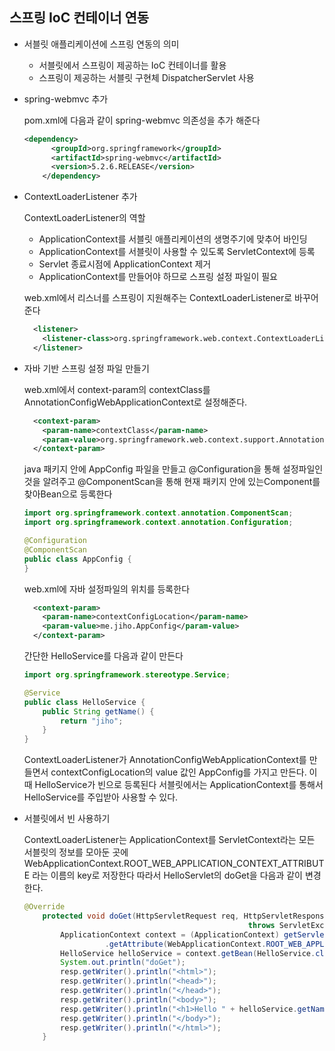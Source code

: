 ## 스프링 IoC 컨테이너 연동

- 서블릿 애플리케이션에 스프링 연동의 의미

  - 서블릿에서 스프링이 제공하는 IoC 컨테이너를 활용
  - 스프링이 제공하는 서블릿 구현체 DispatcherServlet 사용

- spring-webmvc 추가

  pom.xml에 다음과 같이 spring-webmvc 의존성을 추가 해준다

  ```xml
  <dependency>
        <groupId>org.springframework</groupId>
        <artifactId>spring-webmvc</artifactId>
        <version>5.2.6.RELEASE</version>
      </dependency>
  ```

- ContextLoaderListener 추가

  ContextLoaderListener의 역할

  - ApplicationContext를 서블릿 애플리케이션의 생명주기에 맞추어 바인딩
  - ApplicationContext를 서블릿이 사용할 수 있도록 ServletContext에 등록
  - Servlet 종료시점에 ApplicationContext 제거
  - ApplicationContext를 만들어야 하므로 스프링 설정 파일이 필요

  web.xml에서 리스너를 스프링이 지원해주는 ContextLoaderListener로 바꾸어준다

  ```xml
  	<listener>
      <listener-class>org.springframework.web.context.ContextLoaderListener</listener-class>
    </listener>
  ```

- 자바 기반 스프링 설정 파일 만들기

  web.xml에서 context-param의 contextClass를 AnnotationConfigWebApplicationContext로 설정해준다.

  ```xml
  	<context-param>
      <param-name>contextClass</param-name>
      <param-value>org.springframework.web.context.support.AnnotationConfigWebApplicationContext</param-value>
    </context-param>
  ```

  java 패키지 안에 AppConfig 파일을 만들고 @Configuration을 통해 설정파일인것을 알려주고 @ComponentScan을 통해 현재 패키지 안에 있는Component를 찾아Bean으로 등록한다

  ```java
  import org.springframework.context.annotation.ComponentScan;
  import org.springframework.context.annotation.Configuration;
  
  @Configuration
  @ComponentScan
  public class AppConfig {
  }
  ```

  web.xml에 자바 설정파일의 위치를 등록한다

  ```xml
  	<context-param>
      <param-name>contextConfigLocation</param-name>
      <param-value>me.jiho.AppConfig</param-value>
    </context-param>
  ```

  간단한 HelloService를 다음과 같이 만든다

  ```java
  import org.springframework.stereotype.Service;
  
  @Service
  public class HelloService {
      public String getName() {
          return "jiho";
      }
  }
  ```

  ContextLoaderListener가 AnnotationConfigWebApplicationContext를 만들면서 contextConfigLocation의 value 값인 AppConfig를 가지고 만든다.  이때 HelloService가 빈으로 등록된다 서블릿에서는 ApplicationContext를 통해서 HelloService를 주입받아 사용할 수 있다.

- 서블릿에서 빈 사용하기

  ContextLoaderListener는 ApplicationContext를 ServletContext라는 모든 서블릿의 정보를 모아둔 곳에 WebApplicationContext.ROOT_WEB_APPLICATION_CONTEXT_ATTRIBUTE 라는 이름의 key로 저장한다 따라서 HelloServlet의 doGet을 다음과 같이 변경한다.

  ```java
  @Override
      protected void doGet(HttpServletRequest req, HttpServletResponse resp) 
  													throws ServletException, IOException {
          ApplicationContext context = (ApplicationContext) getServletContext()
  					.getAttribute(WebApplicationContext.ROOT_WEB_APPLICATION_CONTEXT_ATTRIBUTE);
          HelloService helloService = context.getBean(HelloService.class);
          System.out.println("doGet");
          resp.getWriter().println("<html>");
          resp.getWriter().println("<head>");
          resp.getWriter().println("</head>");
          resp.getWriter().println("<body>");
          resp.getWriter().println("<h1>Hello " + helloService.getName() + "</h1>");
          resp.getWriter().println("</body>");
          resp.getWriter().println("</html>");
      }
  ```